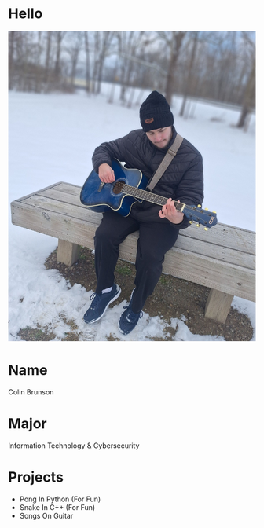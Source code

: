 # Hello

![alt text](473091037_10162564258743151_866745360046304262_n.jpg)

# **Name**
Colin Brunson

# **Major**
Information Technology & Cybersecurity

# **Projects**
- Pong In Python (For Fun)
- Snake In C++ (For Fun)
- Songs On Guitar